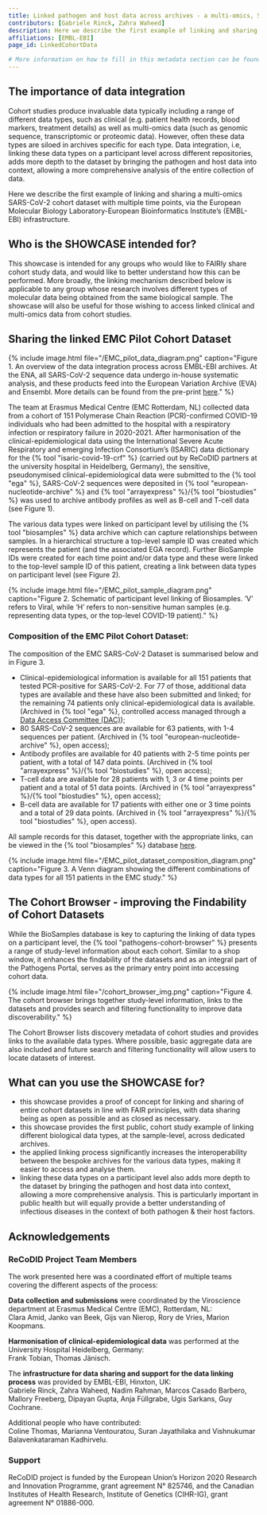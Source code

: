 ```yaml
---
title: Linked pathogen and host data across archives - a multi-omics, SARS-CoV-2 cohort case study
contributors: [Gabriele Rinck, Zahra Waheed] 
description: Here we describe the first example of linking and sharing a COVID-19, multi-omics cohort data set via the EMBL-EBI infrastructure. 
affiliations: [EMBL-EBI]
page_id: LinkedCohortData

# More information on how to fill in this metadata section can be found here https://www.infectious-diseases-toolkit.org/contribute/page-metadata
---
```


<!-- Please take in mind our style guide https://www.infectious-diseases-toolkit.org/contribute/style_guide when writing the content of this page. -->

<!--- Showcase pages should detail a particular combination of standards and tools from an infrastructural or domain perspective to tackle infectious diseases related data challenges. --->

## The importance of data integration 

Cohort studies produce invaluable data typically including a range of different data types, such as clinical (e.g. patient health records, blood markers, treatment details) as well as multi-omics data (such as genomic sequence, transcriptomic or proteomic data). However, often these data types are siloed in archives specific for each type. Data integration, i.e, linking these data types on a participant level across different repositories, adds more depth to the dataset by bringing the pathogen and host data into context, allowing a more comprehensive analysis of the entire collection of data.     

Here we describe the first example of linking and sharing a multi-omics SARS-CoV-2 cohort dataset with multiple time points, via the European Molecular Biology Laboratory-European Bioinformatics Institute’s (EMBL-EBI) infrastructure. 


## Who is the SHOWCASE intended for?

This showcase is intended for any groups who would like to FAIRly share cohort study data, and would like to better understand how this can be performed. More broadly, the linking mechanism described below is applicable to any group whose research involves different types of molecular data being obtained from the same biological sample. 
The showcase will also be useful for those wishing to access linked clinical and multi-omics data from cohort studies. 

## Sharing the linked EMC Pilot Cohort Dataset

{% include image.html file="/EMC_pilot_data_diagram.png" caption="Figure 1. An overview of the data integration process across EMBL-EBI archives. At the ENA, all SARS-CoV-2 sequence data undergo in-house systematic analysis, and these products feed into the European Variation Archive (EVA) and Ensembl. More details can be found from the pre-print [here](https://www.biorxiv.org/content/10.1101/2023.04.19.537514v2.full.pdf)." %}

The team at Erasmus Medical Centre (EMC Rotterdam, NL) collected data from a cohort of 151 Polymerase Chain Reaction (PCR)-confirmed COVID-19 individuals who had been admitted to the hospital with a respiratory infection or respiratory failure in 2020-2021. After harmonisation of the clinical-epidemiological data using the International Severe Acute Respiratory and emerging Infection Consortium’s (ISARIC) data dictionary for the {% tool "isaric-covid-19-crf" %} (carried out by ReCoDID partners at the university hospital in Heidelberg, Germany), the sensitive, pseudonymised clinical-epidemiological data were submitted to the {% tool "ega" %}, SARS-CoV-2 sequences were deposited in {% tool "european-nucleotide-archive" %} and {% tool "arrayexpress" %}/{% tool "biostudies" %} was used to archive antibody profiles as well as B-cell and T-cell data (see Figure 1). 

The various data types were linked on participant level by utilising the {% tool "biosamples" %} data archive which can capture relationships between samples. In a hierarchical structure a top-level sample ID was created which represents the patient (and the associated EGA record). Further BioSample IDs were created for each time point and/or data type and these were linked to the top-level sample ID of this patient, creating a link between data types on participant level (see Figure 2). 

{% include image.html file="/EMC_pilot_sample_diagram.png" caption="Figure 2. Schematic of participant level linking of Biosamples. ‘V’ refers to Viral, while ‘H’ refers to non-sensitive human samples (e.g. representing data types, or the top-level COVID-19 patient)." %}

### Composition of the EMC Pilot Cohort Dataset:

The composition of the EMC SARS-CoV-2 Dataset is summarised below and in Figure 3.    

- Clinical-epidemiological information is available for all 151 patients that tested PCR-positive for SARS-CoV-2. For 77 of those, additional data types are available and these have also been submitted and linked; for the remaining 74 patients only clinical-epidemiological data is available. (Archived in {% tool "ega" %}, controlled access managed through a [Data Access Committee (DAC)](https://ega-archive.org/dacs/EGAC00001002851));
- 80 SARS-CoV-2 sequences are available for 63 patients, with 1-4 sequences per patient. (Archived in {% tool "european-nucleotide-archive" %}, open access);
- Antibody profiles are available for 40 patients with 2-5 time points per patient, with a total of 147 data points. (Archived in {% tool "arrayexpress" %}/{% tool "biostudies" %}, open access);
- T-cell data are available for 28 patients with 1, 3 or 4 time points per patient and a total of 51 data points. (Archived in {% tool "arrayexpress" %}/{% tool "biostudies" %}, open access);
- B-cell data are available for 17 patients with either one or 3 time points and a total of 29 data points. (Archived in {% tool "arrayexpress" %}/{% tool "biostudies" %}, open access).

All sample records for this dataset, together with the appropriate links, can be viewed in the {% tool "biosamples" %} database [here](https://www.ebi.ac.uk/biosamples/samples?text=ReCoDID+COVID-19+pilot+study).

{% include image.html file="/EMC_pilot_dataset_composition_diagram.png" caption="Figure 3. A Venn diagram showing the different combinations of data types for all 151 patients in the EMC study." %}


## The Cohort Browser - improving the Findability of Cohort Datasets

While the BioSamples database is key to capturing the linking of data types on a participant level, the {% tool "pathogens-cohort-browser" %} presents a range of study-level information about each cohort. Similar to a shop window, it enhances the findability of the datasets and as an integral part of the Pathogens Portal, serves as the primary entry point into accessing cohort data.

{% include image.html file="/cohort_browser_img.png" caption="Figure 4. The cohort browser brings together study-level information, links to the datasets and provides search and filtering functionality to improve data discoverability." %}

The Cohort Browser lists discovery metadata of cohort studies and provides links to the available data types. Where possible, basic aggregate data are also included and future search and filtering functionality will allow users to locate datasets of interest. 

## What can you use the SHOWCASE for?

- this showcase provides a proof of concept for linking and sharing of entire cohort datasets in line with FAIR principles, with data sharing being as open as possible and as closed as necessary. 
- this showcase provides the first public, cohort study example of linking different biological data types, at the sample-level, across dedicated archives.
- the applied linking process significantly increases the interoperability between the bespoke archives for the various data types, making it easier to access and analyse them.
- linking these data types on a participant level also adds more depth to the dataset by bringing the pathogen and host data into context, allowing a more comprehensive analysis.
This is particularly important in public health but will equally provide a better understanding of infectious diseases in the context of both pathogen & their host factors.

## Acknowledgements
### ReCoDID Project Team Members
The work presented here was a coordinated effort of multiple teams covering the different aspects of the process:    

**Data collection and submissions** were coordinated by the Viroscience department at Erasmus Medical Centre (EMC), Rotterdam, NL:    
Clara Amid, Janko van Beek, Gijs van Nierop, Rory de Vries, Marion Koopmans.    

**Harmonisation of clinical-epidemiological data** was performed at the University Hospital Heidelberg, Germany:    
Frank Tobian, Thomas Jänisch.    

The **infrastructure for data sharing and support for the data linking process** was provided by EMBL-EBI, Hinxton, UK:    
Gabriele Rinck, Zahra Waheed, Nadim Rahman, Marcos Casado Barbero, Mallory Freeberg, Dipayan Gupta, Anja Füllgrabe, Ugis Sarkans, Guy Cochrane.    

Additional people who have contributed:    
Coline Thomas, Marianna Ventouratou, Suran Jayathilaka and Vishnukumar Balavenkataraman Kadhirvelu.

### Support
ReCoDID project is funded by the European Union’s Horizon 2020 Research and Innovation Programme, grant agreement N° 825746, and the Canadian Institutes of Health Research, Institute of Genetics (CIHR-IG), grant agreement N° 01886-000.

